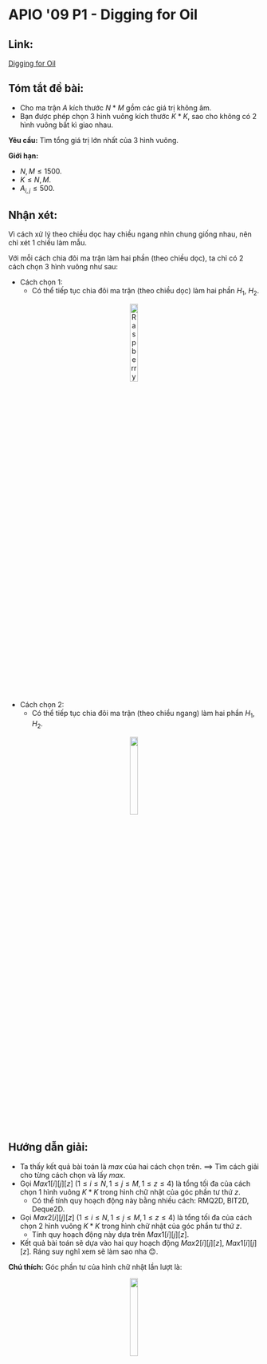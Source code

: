 
# APIO '09 P1 - Digging for Oil

## Link: 

[Digging for Oil](https://dmoj.ca/problem/apio09p1)

## Tóm tắt đề bài:

- Cho ma trận $A$ kích thước $N*M$ gồm các giá trị không âm.
- Bạn được phép chọn $3$ hình vuông kích thước $K*K$, sao cho không có $2$ hình vuông bất kì giao nhau.

**Yêu cầu:** Tìm tổng giá trị lớn nhất của 3 hình vuông.

**Giới hạn:** 
- $N,M\leq1500.$
- $K\leq N,M.$
- $A_{i,j}\leq 500.$
## Nhận xét:
Vì cách xử lý theo chiều dọc hay chiều ngang nhìn chung giống nhau, nên chỉ xét $1$ chiều làm mẫu.

Với mỗi cách chia đôi ma trận làm hai phần (theo chiều dọc), ta chỉ có $2$ cách chọn $3$ hình vuông như sau:

- Cách chọn 1: 
	- Có thể tiếp tục chia đôi ma trận (theo chiều dọc) làm hai phần $H_1$, $H_2$.

<figure>
<p align="center">
<img src="https://i.imgur.com/AHJngLO.png" alt="Raspberry pi" style="width:20%; border:0;">
</p>
</figure>


- Cách chọn 2:
	- Có thể tiếp tục chia đôi ma trận (theo chiều ngang) làm hai phần $H_1$, $H_2$.

<figure>
<p align="center">
<img src="https://i.imgur.com/X6cd2a9.png" style="width:20%; border:0;">
</p>
</figure>

## Hướng dẫn giải:
- Ta thấy kết quả bài toán là $max$ của hai cách chọn trên.
$\implies$ Tìm cách giải cho từng cách chọn và lấy $max$.
- Gọi $Max1[i][j][z]$ $(1\leq i\leq N, 1\leq j\leq M, 1\leq z\leq 4)$ là tổng tối đa của cách chọn $1$ hình vuông $K*K$ trong hình chữ nhật của góc phần tư thứ $z$.
	- Có thể tính quy hoạch động này bằng nhiều cách: RMQ2D, BIT2D, Deque2D.
- Gọi $Max2[i][j][z]$ $(1\leq i\leq N, 1\leq j\leq M, 1\leq z\leq 4)$ là tổng tối đa của cách chọn $2$ hình vuông $K*K$ trong hình chữ nhật của góc phần tư thứ $z$.
	- Tính quy hoạch động này dựa trên $Max1[i][j][z]$.
- Kết quả bài toán sẽ dựa vào hai quy hoạch động $Max2[i][j][z]$, $Max1[i][j][z]$. Ráng suy nghĩ xem sẽ làm sao nha 😊.

**Chú thích:** Góc phần tư của hình chữ nhật lần lượt là:
<figure>
<p align="center">
<img src="https://i.imgur.com/dC632Dy.png" style="width:20%; border:0;">
</p>
</figure>


